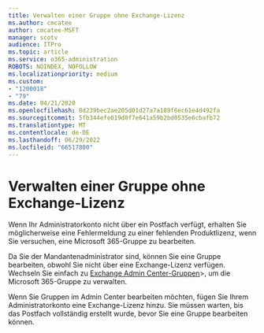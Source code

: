 ```yaml
---
title: Verwalten einer Gruppe ohne Exchange-Lizenz
ms.author: cmcatee
author: cmcatee-MSFT
manager: scotv
audience: ITPro
ms.topic: article
ms.service: o365-administration
ROBOTS: NOINDEX, NOFOLLOW
ms.localizationpriority: medium
ms.custom:
- "1200018"
- "79"
ms.date: 04/21/2020
ms.openlocfilehash: 8d239bec2ae205d01d27a7a189f6ec61e4d492fa
ms.sourcegitcommit: 5fb344efe019d0f7e641a59b2bd0535e6cbafb72
ms.translationtype: MT
ms.contentlocale: de-DE
ms.lasthandoff: 06/29/2022
ms.locfileid: "66517800"
---
```

# <a name="manage-a-group-without-an-exchange-license"></a>Verwalten einer Gruppe ohne Exchange-Lizenz

Wenn Ihr Administratorkonto nicht über ein Postfach verfügt, erhalten Sie möglicherweise eine Fehlermeldung zu einer fehlenden Produktlizenz, wenn Sie versuchen, eine Microsoft 365-Gruppe zu bearbeiten.
  
Da Sie der Mandantenadministrator sind, können Sie eine Gruppe bearbeiten, obwohl Sie nicht über eine Exchange-Lizenz verfügen. Wechseln Sie einfach zu [Exchange Admin Center-Gruppen](https://outlook.office365.com/ecp.aspx)\>, um die Microsoft 365-Gruppe zu verwalten.
  
Wenn Sie Gruppen im Admin Center bearbeiten möchten, fügen Sie Ihrem Administratorkonto eine Exchange-Lizenz hinzu. Sie müssen warten, bis das Postfach vollständig erstellt wurde, bevor Sie eine Gruppe bearbeiten können.
  